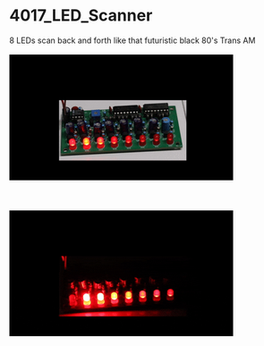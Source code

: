 # 4017_LED_Scanner
8 LEDs scan back and forth like that futuristic black 80's Trans AM
<br><br>![PCB1](LED_Light.gif)<BR><BR>
<br><br>![PCB2](LED_Dark.gif)<BR><BR>
